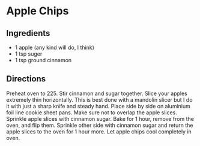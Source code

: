 Apple Chips
===========

Ingredients
-----------
* 1 apple (any kind will do, I think)
* 1 tsp suger
* 1 tsp ground cinnamon

Directions
----------
Preheat oven to 225. Stir cinnamon and sugar together. Slice your apples extremely thin horizontally. This is best done with a mandolin slicer but I do it with just a sharp knife and steady hand. Place side by side on aluminium foil line cookie sheet pans. Make sure not to overlap the apple slices. Sprinkle apple slices with cinnamon sugar. Bake for 1 hour, remove from the oven, and flip them. Sprinkle other side with cinnamon sugar and return the apple slices to the oven for 1 hour more. Let apple chips cool completely in oven.
